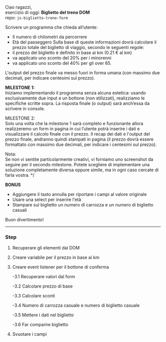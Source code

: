 Ciao ragazzi,  
esercizio di oggi: **Biglietto del treno DOM**  
repo: `js-biglietto-treno-form`

Scrivere un programma che chieda all’utente:
- Il numero di chilometri da percorrere
- Età del passeggero
Sulla base di queste informazioni dovrà calcolare il prezzo totale del biglietto di viaggio, secondo le seguenti regole:
- il prezzo del biglietto è definito in base ai km (0.21 € al km)
- va applicato uno sconto del 20% per i minorenni
- va applicato uno sconto del 40% per gli over 65.

L'output del prezzo finale va messo fuori in forma umana (con massimo due decimali, per indicare centesimi sul prezzo).

**MILESTONE 1:**  
Iniziamo implementando il programma senza alcuna estetica: usando esclusivamente due input e un bottone (non stilizzati), realizziamo le specifiche scritte sopra. La risposta finale (o output) sarà anch’essa da scrivere in console.

MILESTONE 2:  
Solo una volta che la milestone 1 sarà completo e funzionante allora realizzeremo un form in pagina in cui l’utente potrà inserire i dati e visualizzare il calcolo finale con il prezzo.
Il recap dei dati e l'output del prezzo finale, andranno quindi stampati in pagina (il prezzo dovrà essere formattato con massimo due decimali, per indicare i centesimi sul prezzo).

Nota:  
Se non vi sentite particolarmente creativi, vi forniamo uno screenshot da seguire per il secondo milestone. Potete scegliere di implementare una soluzione completamente diversa oppure simile, ma in ogni caso cercate di farla vostra. */

**BONUS**  
- Aggiungere il tasto annulla per riportare i campi al valore originale
- Usare una select per inserire l'età
- Stampare sul biglietto un numero di carrozza e un numero di biglietto casuali

Buon divertimento!

<hr>

### Step

1. Recuperare gli elementi dal DOM
1. Creare variabile per il prezzo in base ai km
1. Creare event listener per il bottone di conferma

    -3.1 Recuperare valori dal form

    -3.2 Calcolare prezzo di base

    -3.3 Calcolare sconti

    -3.4 Numero di carrozza casuale e numero di biglietto casuale

    -3.5 Mettere i dati nel biglietto

    -3.6 Far comparire biglietto

1. Svuotare i campi
